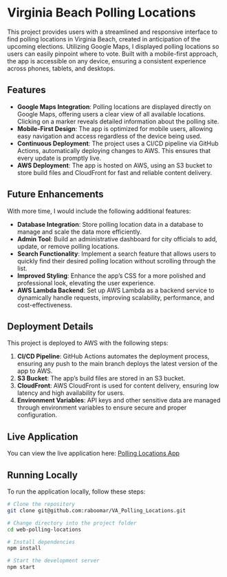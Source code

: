 # Virginia Beach Polling Locations

This project provides users with a streamlined and responsive interface to find polling locations in Virginia Beach, created in anticipation of the upcoming elections. Utilizing Google Maps, I displayed polling locations so users can easily pinpoint where to vote. Built with a mobile-first approach, the app is accessible on any device, ensuring a consistent experience across phones, tablets, and desktops.

## Features

- **Google Maps Integration**: Polling locations are displayed directly on Google Maps, offering users a clear view of all available locations. Clicking on a marker reveals detailed information about the polling site.
- **Mobile-First Design**: The app is optimized for mobile users, allowing easy navigation and access regardless of the device being used.
- **Continuous Deployment**: The project uses a CI/CD pipeline via GitHub Actions, automatically deploying changes to AWS. This ensures that every update is promptly live.
- **AWS Deployment**: The app is hosted on AWS, using an S3 bucket to store build files and CloudFront for fast and reliable content delivery.

## Future Enhancements

With more time, I would include the following additional features:

- **Database Integration**: Store polling location data in a database to manage and scale the data more efficiently.
- **Admin Tool**: Build an administrative dashboard for city officials to add, update, or remove polling locations.
- **Search Functionality**: Implement a search feature that allows users to quickly find their desired polling location without scrolling through the list.
- **Improved Styling**: Enhance the app’s CSS for a more polished and professional look, elevating the user experience.
- **AWS Lambda Backend**: Set up AWS Lambda as a backend service to dynamically handle requests, improving scalability, performance, and cost-effectiveness.

## Deployment Details

This project is deployed to AWS with the following steps:

1. **CI/CD Pipeline**: GitHub Actions automates the deployment process, ensuring any push to the main branch deploys the latest version of the app to AWS.
2. **S3 Bucket**: The app’s build files are stored in an S3 bucket.
3. **CloudFront**: AWS CloudFront is used for content delivery, ensuring low latency and high availability for users.
4. **Environment Variables**: API keys and other sensitive data are managed through environment variables to ensure secure and proper configuration.

## Live Application

You can view the live application here: [Polling Locations App](https://d12x3uvpe6slnc.cloudfront.net/)

## Running Locally

To run the application locally, follow these steps:

```bash
# Clone the repository
git clone git@github.com:raboomar/VA_Polling_Locations.git

# Change directory into the project folder
cd web-polling-locations

# Install dependencies
npm install

# Start the development server
npm start
```
